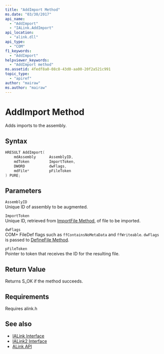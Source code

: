 ```yaml
---
title: "AddImport Method"
ms.date: "03/30/2017"
api_name: 
  - "AddImport"
  - "IALink.AddImport"
api_location: 
  - "alink.dll"
api_type: 
  - "COM"
f1_keywords: 
  - "AddImport"
helpviewer_keywords: 
  - "AddImport method"
ms.assetid: 4fedf8a0-08c8-43d0-aa00-20f2a521c991
topic_type: 
  - "apiref"
author: "mairaw"
ms.author: "mairaw"
---
```

# AddImport Method
Adds imports to the assembly.  
  
## Syntax  
  
```cpp  
HRESULT AddImport(  
    mdAssembly      AssemblyID,  
    mdToken         ImportToken,  
    DWORD           dwFlags,  
    mdFile*         pFileToken  
) PURE;  
```  
  
## Parameters  
 `AssemblyID`  
 Unique ID of assembly to be augmented.  
  
 `ImportToken`  
 Unique ID, retrieved from [ImportFile Method](importfile-method.md), of file to be imported.  
  
 `dwFlags`  
 COM+ FileDef flags such as `ffContainsNoMetaData` and `ffWriteable`. `dwFlags` is passed to [DefineFile Method](../metadata/imetadataassemblyemit-definefile-method.md).  
  
 `pFileToken`  
 Pointer to token that receives the ID for the resulting file.  
  
## Return Value  
 Returns S_OK if the method succeeds.  
  
## Requirements  
 Requires alink.h  
  
## See also

- [IALink Interface](ialink-interface.md)
- [IALink2 Interface](ialink2-interface.md)
- [ALink API](index.md)
